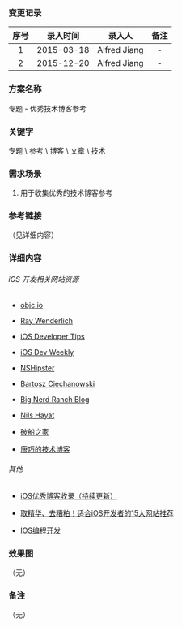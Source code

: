 ### 变更记录

| 序号 | 录入时间 | 录入人 | 备注 |
|:--------:|:--------:|:--------:|:--------:|
| 1 | 2015-03-18 | Alfred Jiang | - |
| 2 | 2015-12-20 | Alfred Jiang | - |

### 方案名称

专题 - 优秀技术博客参考

### 关键字

专题 \ 参考 \ 博客 \ 文章 \ 技术

### 需求场景

1. 用于收集优秀的技术博客参考

### 参考链接
（见详细内容）

### 详细内容

###### iOS 开发相关网站资源

* [objc.io](http://www.objc.io/)

* [Ray Wenderlich](http://www.raywenderlich.com)

* [iOS Developer Tips](http://iosdevelopertips.com/)

* [iOS Dev Weekly](http://iosdevweekly.com/)

* [NSHipster](http://nshipster.com/)

* [Bartosz Ciechanowski](http://ciechanowski.me)

* [Big Nerd Ranch Blog](http://blog.bignerdranch.com)

* [Nils Hayat](http://nilsou.com/)

* [破船之家](http://beyondvincent.com/)

* [唐巧的技术博客](http://blog.devtang.com/)

###### 其他

* [iOS优秀博客收录（持续更新）](http://www.cnblogs.com/pandas/p/4171475.html)

* [取精华、去糟粕！适合iOS开发者的15大网站推荐](http://www.kuqin.com/shuoit/20150313/345206.html)

* [IOS编程开发](http://ios.skyfox.org/)

### 效果图
（无）

### 备注
（无）